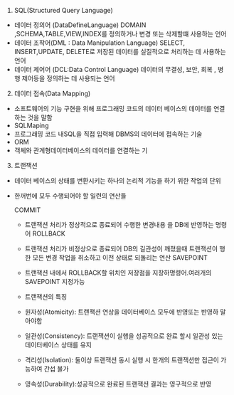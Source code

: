 1) SQL(Structured Query Language)
- 데이터 정의어 (DataDefineLanguage)
DOMAIN ,SCHEMA,TABLE,VIEW,INDEX를 정의하거나 변경 또는 삭제할떄 사용하는 언어
- 데이터 조작어(DML : Data Manipulation Language)
SELECT, INSERT,UPDATE, DELETE로 저장된 데이터를 실질적으로 처리하는 데 사용하는 언어
- 데이터 제어어 (DCL:Data Control Language)
데이터의 무결성, 보안, 회복 , 병행 제어등을 정의하는 데 사용되는 언어
2) 데이터 접속(Data Mapping)
 - 소프트웨어의 기능 구현을 위해 프로그래밍 코드의 데이터 베이스의 데이터를  연결하는 것을 말함
 - SQLMaping
 -  프로그래밍 코드 내SQL을 직접 입력해 DBMS의 데이터에 접속하는 기술
 - ORM
 - 객체와 관계형데이터베이스의 데이터를 연결하는 기
3) 트랜잭션
 - 데이터 베이스의 상태를 변환시키는 하나의 논리적 기능을 하기 위한 작업의 단위 
 - 한꺼번에 모두 수행되어야 할 일련의 연산들

   COMMIT
   - 트랜잭션 처리가 정상적으로 종료되어 수행한 변경내용 을 DB에 반영하는 명령어
   ROLLBACK
   -  트랜잭션 처리가 비정상으로 종료되어 DB의 길관성이 깨졌을때 트랜잭션이 행한 모든 변경 작업을 취소하고 이전 상태로 되돌리는 연산
   SAVEPOINT
   - 트랜잭션 내에서 ROLLBACK할 위치인 저장점을 지장하명령어.여러개의 SAVEPOINT 지정가능
   
   -  트랜잭션의 특징
   - 원자성(Atomicity): 트랜잭션 연상을 데이터베이스 모두에 반영또는 반영하 말아야함 
   - 일관성(Consistency): 트랜잭션이 실행을 성공적으로 완료 할시  일관성 있는 데이터베이스 상태를 유지
   - 격리성(Isolation): 둘이상 트랜잭션 동시 실행 시 한개의 트랜잭션만 접근이 가능하여 간섭 불가
   - 영속성(Durability):성공적으로 완료된 트랜잭션 결과는 영구적으로 반영